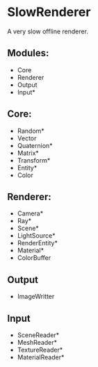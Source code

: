 # SlowRenderer
A very slow offline renderer.

## Modules:
- Core
- Renderer
- Output
- Input*

## Core:
- Random*
- Vector
- Quaternion*
- Matrix*
- Transform*
- Entity*
- Color

## Renderer:
- Camera*
- Ray*
- Scene*
- LightSource*
- RenderEntity*
- Material*
- ColorBuffer

## Output
- ImageWritter

## Input
- SceneReader*
- MeshReader*
- TextureReader*
- MaterialReader*